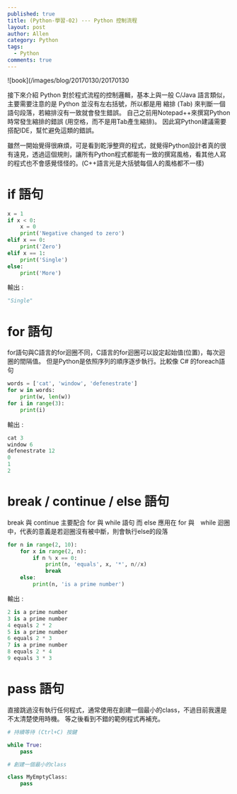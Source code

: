 ```yaml
---
published: true
title: (Python-學習-02) --- Python 控制流程
layout: post
author: Allen
category: Python
tags: 
  - Python
comments: true
---
```


![book](/images/blog/20170130/20170130


接下來介紹 Python 對於程式流程的控制邏輯，基本上與一般 C/Java 語言類似，主要需要注意的是
Python 並沒有左右括號，所以都是用 縮排 (Tab) 來判斷一個語句段落，若縮排沒有一致就會發生錯誤。
自己之前用Notepad++來撰寫Python時常發生縮排的錯誤 (用空格，而不是用Tab產生縮排)。
因此寫Python建議需要搭配IDE，幫忙避免這類的錯誤。

雖然一開始覺得很麻煩，可是看到乾淨整齊的程式，就覺得Python設計者真的很有遠見，透過這個規則，讓所有Python程式都能有一致的撰寫風格，看其他人寫的程式也不會感覺怪怪的。(C++語言光是大括號每個人的風格都不一樣)

# if 語句
```python
x = 1
if x < 0:
    x = 0
    print('Negative changed to zero')
elif x == 0:
    print('Zero')
elif x == 1:
    print('Single')
else:
    print('More')
```
輸出 :
```python
"Single"
```

# for 語句
for語句與C語言的for迴圈不同，C語言的for迴圈可以設定起始值(位置)，每次迴圈的間隔值。
但是Python是依照序列的順序逐步執行。比較像 C# 的foreach語句
```python
words = ['cat', 'window', 'defenestrate']
for w in words:
    print(w, len(w))
for i in range(3):
    print(i)
```
輸出 :
```python
cat 3
window 6
defenestrate 12
0
1
2
```

# break / continue / else 語句
break 與 continue 主要配合 for 與 while 語句
而 else 應用在 for 與　while 迴圈中，代表的意義是若迴圈沒有被中斷，則會執行else的段落
```python
for n in range(2, 10):
    for x in range(2, n):
        if n % x == 0:
            print(n, 'equals', x, '*', n//x)
            break
    else:
        print(n, 'is a prime number')
```
輸出 :
```python
2 is a prime number
3 is a prime number
4 equals 2 * 2
5 is a prime number
6 equals 2 * 3
7 is a prime number
8 equals 2 * 4
9 equals 3 * 3
```

# pass 語句
直接跳過沒有執行任何程式，通常使用在創建一個最小的class，不過目前我還是不太清楚使用時機。
等之後看到不錯的範例程式再補充。
```python
# 持續等待 (Ctrl+C) 按鍵

while True:
    pass

# 創建一個最小的class

class MyEmptyClass:
    pass
```

